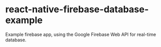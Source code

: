 # react-native-firebase-database-example

Example firebase app, using the Google Firebase Web API for real-time database.
